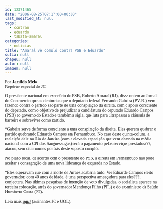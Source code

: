 ```yaml
---
id: 12371465
date: "2006-08-25T07:17:00+00:00"
last_modified_at: null
tags:
  - contran
  - eduardo
  - tabata-amaral
categories:
  - noticias
title: "Amaral vê complô contra PSB e Eduardo"
sutia: null
chapeu: null
autor: null
imagem: null
---
```

<p><P><FONT face=Verdana>Por <STRONG>Jamildo Melo</STRONG><BR>Repórter especial do JC</FONT></P></p>
<p><P><FONT face=Verdana>O presidente nacional em exerc?cio do PSB, Roberto Amaral (RJ), disse ontem ao Jornal do Commercio que as denúncias que o deputado federal Fernando Gabeira (PV-RJ) vem fazendo contra o partido são parte de uma conspiração da direita, com o apoio consciente do deputado, com o objetivo de prejudicar a candidatura do deputado Eduardo Campos (PSB) ao governo do Estado e também a sigla, que luta para ultrapassar a cláusula de barreira e sobreviver como partido. </FONT></P></p>
<p><P><FONT face=Verdana>“Gabeira serve de forma consciente a uma conspiração da direita. Eles querem quebrar o partido quebrando Eduardo Campos em Pernambuco. No caso deste quinta-coluna, a reeleição dele no Rio de Janeiro (com a elevada exposição que vem obtendo na m?dia nacional com a CPI dos Sanguessugas) será o pagamento pelos serviços prestados???, atacou, sem citar nomes por trás deste suposto complô.<BR><BR>No plano local, de acordo com o presidente do PSB, a direita em Pernambuco não pode aceitar a consagração de uma nova liderança de esquerda no Estado. </FONT></P></p>
<p><P><FONT face=Verdana>“Eles esperavam que com a morte de Arraes acabaria tudo. Ver Eduardo Campos eleito governador, com 40 anos de idade, é uma perspectiva ameaçadora para eles???, conjectura. Nas últimas pesquisas de intenção de voto divulgadas, o socialista aparece na terceira colocação, atrás do governador Mendonça Filho (PFL) e do ex-ministro da Saúde Humberto Costa (PT).<BR><BR>Leia mais <STRONG><EM><U><A href=\"https://jc3.uol.com.br/jornal/2006/08/25/not_198123.php\" target=_blank>aqui</A></U></EM></STRONG> (assinantes JC e UOL).</FONT></P> </p>
